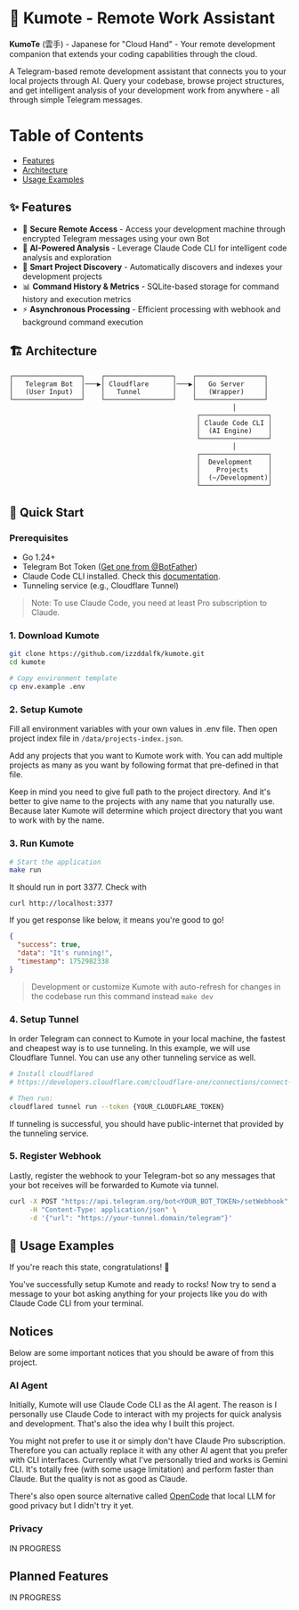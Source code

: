 # 🤖 Kumote - Remote Work Assistant

**KumoTe** (雲手) - Japanese for "Cloud Hand" - Your remote development companion that extends your coding capabilities through the cloud.

A Telegram-based remote development assistant that connects you to your local projects through AI. Query your codebase, browse project structures, and get intelligent analysis of your development work from anywhere - all through simple Telegram messages.

# Table of Contents

- [Features](#features)
- [Architecture](#architecture)
- [Usage Examples](#usage-examples)

## ✨ Features

- 🔐 **Secure Remote Access** - Access your development machine through encrypted Telegram messages using your own Bot
- 🤖 **AI-Powered Analysis** - Leverage Claude Code CLI for intelligent code analysis and exploration
- 📁 **Smart Project Discovery** - Automatically discovers and indexes your development projects
- 📊 **Command History & Metrics** - SQLite-based storage for command history and execution metrics
- ⚡ **Asynchronous Processing** - Efficient processing with webhook and background command execution

## 🏗️ Architecture

```
┌─────────────────┐    ┌─────────────────┐    ┌─────────────────┐
│   Telegram Bot  │───▶│ Cloudflare      │───▶│   Go Server     │
│   (User Input)  │    │   Tunnel        │    │   (Wrapper)     │
└─────────────────┘    └─────────────────┘    └─────────────────┘
                                                        │
                                               ┌─────────────────┐
                                               │ Claude Code CLI │
                                               │  (AI Engine)    │
                                               └─────────────────┘
                                                        │
                                               ┌─────────────────┐
                                               │  Development    │
                                               │    Projects     │
                                               │  (~/Development)│
                                               └─────────────────┘
```

## 🚀 Quick Start

### Prerequisites

- Go 1.24+
- Telegram Bot Token ([Get one from @BotFather](https://t.me/botfather))
- Claude Code CLI installed. Check this [documentation](https://docs.anthropic.com/en/docs/claude-code/setup).
- Tunneling service (e.g., Cloudflare Tunnel)

> Note: To use Claude Code, you need at least Pro subscription to Claude.

### 1. Download Kumote

```bash
git clone https://github.com/izzddalfk/kumote.git
cd kumote

# Copy environment template
cp env.example .env
```

### 2. Setup Kumote

Fill all environment variables with your own values in .env file. Then open project index file in `/data/projects-index.json`.

Add any projects that you want to Kumote work with. You can add multiple projects as many as you want by following format that pre-defined in that file.

Keep in mind you need to give full path to the project directory. And it's better to give name to the projects with any name that you naturally use. Because later Kumote will determine which project directory that you want to work with by the name.

### 3. Run Kumote

```bash
# Start the application
make run
```

It should run in port 3377. Check with

```http
curl http://localhost:3377
```

If you get response like below, it means you're good to go!

```json
{
  "success": true,
  "data": "It's running!",
  "timestamp": 1752982338
}
```

> Development or customize Kumote with auto-refresh for changes in the codebase
> run this command instead
> `make dev`

### 4. Setup Tunnel

In order Telegram can connect to Kumote in your local machine, the fastest and cheapest way is to use tunneling. In this example, we will use Cloudflare Tunnel. You can use any other tunneling service as well.

```bash
# Install cloudflared
# https://developers.cloudflare.com/cloudflare-one/connections/connect-networks/get-started/

# Then run:
cloudflared tunnel run --token {YOUR_CLOUDFLARE_TOKEN}
```

If tunneling is successful, you should have public-internet that provided by the tunneling service.

### 5. Register Webhook

Lastly, register the webhook to your Telegram-bot so any messages that your bot receives will be forwarded to Kumote via tunnel.

```bash
curl -X POST "https://api.telegram.org/bot<YOUR_BOT_TOKEN>/setWebhook" \
     -H "Content-Type: application/json" \
     -d '{"url": "https://your-tunnel.domain/telegram"}'
```

## 💬 Usage Examples

If you're reach this state, congratulations! 🎉

You've successfully setup Kumote and ready to rocks! Now try to send a message to your bot asking anything for your projects like you do with Claude Code CLI from your terminal.

## Notices

Below are some important notices that you should be aware of from this project.

### AI Agent

Initially, Kumote will use Claude Code CLI as the AI agent. The reason is I personally use Claude Code to interact with my projects for quick analysis and development. That's also the idea why I built this project.

You might not prefer to use it or simply don't have Claude Pro subscription. Therefore you can actually replace it with any other AI agent that you prefer with CLI interfaces. Currently what I've personally tried and works is Gemini CLI. It's totally free (with some usage limitation) and perform faster than Claude. But the quality is not as good as Claude.

There's also open source alternative called [OpenCode](https://github.com/sst/opencode) that local LLM for good privacy but I didn't try it yet.

### Privacy

IN PROGRESS

## Planned Features

IN PROGRESS
